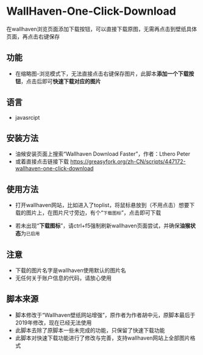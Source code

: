 # WallHaven-One-Click-Download
在wallhaven浏览页面添加下载按钮，可以直接下载原图，无需再点击到壁纸具体页面，再点击右键保存




## 功能

* 在缩略图-浏览模式下，无法直接点击右键保存图片，此脚本**添加一个下载按钮**，点击后即可**快速下载对应的图片**
 
 

## 语言

* javasrcipt

  

## 安装方法

* 油候安装页面上搜索“Wallhaven Download Faster”，作者：Lthero Peter
* 或着直接点击链接下载 https://greasyfork.org/zh-CN/scripts/447172-wallhaven-one-click-download  




## 使用方法

* 打开wallhaven网站，比如进入了toplist，将鼠标悬放到（不用点击）想要下载的图片上，在图片尺寸旁边，有个“`下载图标`”，点击即可下载

* 若未出现“**下载图标**”，请ctrl+f5强制刷新wallhaven页面尝试，并确保**油猴状态**为`已启用`




## 注意

* 下载的图片名字是wallhaven使用默认的图片名
* 无任何关于账户信息的代码，请放心使用
   


## 脚本来源

* 脚本修改于“Wallhaven壁纸网站增强”，原作者为作者胡中元，原脚本最后于2019年修改，现在已经无法使用
* 此脚本去除了原脚本一些未完成的功能，只保留了快速下载功能
* 此脚本对快速下载功能进行了修改与完善，支持wallhaven网站上全部图片格式
